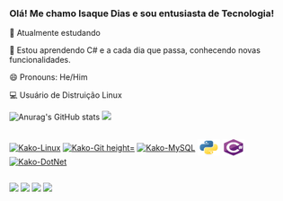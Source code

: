### Olá! Me chamo Isaque Dias e sou entusiasta de Tecnologia!

 <p>💼 Atualmente estudando</p>
 <p>📙 Estou aprendendo C# e a cada dia que passa, conhecendo novas funcionalidades.</p>
 <p>😄 Pronouns: He/Him</p>
 <p>💻 Usuário de Distruição Linux</p>


![Anurag's GitHub stats](https://github-readme-stats.vercel.app/api?username=Kako-ID&show_icons=true&theme=dracula)
<img height="140em" src="https://github-readme-stats.vercel.app/api/top-langs/?username=Kako-ID&layout=compact&langs_count=7&theme=apprentice"/>
</div>

<div style="display: inline_block"><br>
  <a href="https://linuxmint.com.br/"><img align="center" alt="Kako-Linux" height="30" width="40" src="https://cdn.jsdelivr.net/gh/devicons/devicon/icons/linux/linux-original.svg"/></a>
  <a href="https://git-scm.com/"><img align="center" alt="Kako-Git height="30" width="40" src="https://cdn.jsdelivr.net/gh/devicons/devicon/icons/git/git-original.svg" /></a>
  <a href="https://www.mysql.com/"><img align="center" alt="Kako-MySQL" height="30" width="40" src="https://cdn.jsdelivr.net/gh/devicons/devicon/icons/mysql/mysql-original-wordmark.svg" /></a>     
  <a href="https://www.python.org/"><img align="center" alt="Kako-Python" height="30" width="40" src="https://raw.githubusercontent.com/devicons/devicon/master/icons/python/python-original.svg"></a>
  <a href="https://learn.microsoft.com/pt-br/dotnet/csharp/"><img align="center" alt="Kako-Csharp" height="30" width="40" src="https://raw.githubusercontent.com/devicons/devicon/master/icons/csharp/csharp-original.svg"></a>
  <a href="https://dotnet.microsoft.com/pt-br/"><img align="center" alt="Kako-DotNet" height="30" width="40" src="https://cdn.jsdelivr.net/gh/devicons/devicon/icons/dotnetcore/dotnetcore-original.svg" /></a>
</div>

##

<div> 
  <a href="https://www.instagram.com/isaque_dev/" target="_blank"><img src="https://img.shields.io/badge/-Instagram-%23E4405F?style=for-the-badge&logo=instagram&logoColor=white" target="_blank"></a>
  <a href = "mailto:isaquedias0701@gmail.com"><img src="https://img.shields.io/badge/-Gmail-%23333?style=for-the-badge&logo=gmail&logoColor=white" target="_blank"></a>
  <a href="https://br.linkedin.com/in/isaque-dias-santos-435a3714a" target="_blank"><img src="https://img.shields.io/badge/-LinkedIn-%230077B5?style=for-the-badge&logo=linkedin&logoColor=white" target="_blank"></a> 
   <a href="mailto:isaquedias0701@protonmail.com" target="_blank"><img src="https://img.shields.io/badge/ProtonMail-8B89CC?style=for-the-badge&logo=protonmail&logoColor=white" target="_blank"></a>    
</div>
